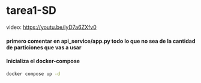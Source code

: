 # tarea1-SD

video: https://youtu.be/lyD7a6ZXfv0

#### primero comentar en api_service/app.py todo lo que no sea de la cantidad de particiones que vas a usar

#### Inicializa el docker-compose

```bash
docker compose up -d
```

